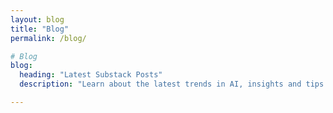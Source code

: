 ```yaml
---
layout: blog
title: "Blog"
permalink: /blog/

# Blog
blog:
  heading: "Latest Substack Posts"
  description: "Learn about the latest trends in AI, insights and tips for your AI product lifecycle journey."

---
```

